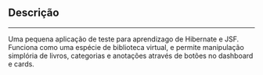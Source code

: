 ## Descrição
----
Uma pequena aplicação de teste para aprendizago de Hibernate e JSF. Funciona como uma espécie de biblioteca virtual, e permite manipulação simplória de livros, categorias e anotações através de botões no dashboard e cards.